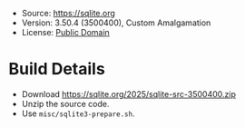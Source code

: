   * Source: <https://sqlite.org>
  * Version: 3.50.4 (3500400), Custom Amalgamation
  * License: [Public Domain](https://www.sqlite.org/copyright.html)

# Build Details

  * Download <https://sqlite.org/2025/sqlite-src-3500400.zip>
  * Unzip the source code.
  * Use `misc/sqlite3-prepare.sh`.
